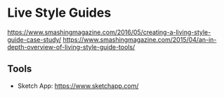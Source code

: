 Live Style Guides
=================

https://www.smashingmagazine.com/2016/05/creating-a-living-style-guide-case-study/
https://www.smashingmagazine.com/2015/04/an-in-depth-overview-of-living-style-guide-tools/


Tools
-----

- Sketch App:
https://www.sketchapp.com/

